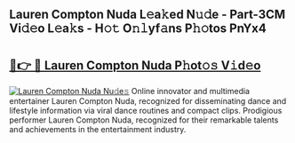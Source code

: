 ## Lauren Compton Nuda L𝚎a𝚔ed N𝚞𝚍e - Part-3CM Vi𝚍𝚎o L𝚎a𝚔s - H𝚘𝚝 O𝚗𝚕yf𝚊ns P𝚑𝚘tos PnYx4

# <h2><a href="http://kfap5b.oniu.top/?m=Lauren+Compton+Nuda">🔗👉 🔴 Lauren Compton Nuda P𝚑ot𝚘𝚜 V𝚒d𝚎o</a></h2>

[![Lauren Compton Nuda Nu𝚍e𝚜](https://i.imgur.com/0qMVB7G.gif)](http://kfap5b.oniu.top/?m=Lauren+Compton+Nuda)
Online innovator and multimedia entertainer Lauren Compton Nuda, recognized for disseminating dance and lifestyle information via viral dance routines and compact clips. Prodigious performer Lauren Compton Nuda, recognized for their remarkable talents and achievements in the entertainment industry.  
